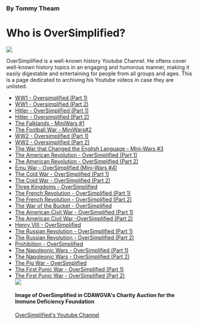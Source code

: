<html>
 <head>
 </head>
<body>
 <h3>By Tommy Theam</h3>
 <h1>Who is OverSimplified?</h1>
<img src="https://yt3.googleusercontent.com/ytc/AOPolaRm8MWJLkoDnPqWaIKJkSJJ44R9hepfrllthDwk6g=s900-c-k-c0x00ffffff-no-rj">
 <p>OverSimplified is a well-known history Youtube Channel. He oftens cover well-known history topics in an engaging and humorous manner, making it easily digestable and entertaining for people from all groups and ages. This is a page dedicated to archiving his Youtube videos in case they are unlisted.</p>
 <ul>
 <li><a href= "https://www.youtube.com/watch?v=dHSQAEam2yc"> WW1 - Oversimplified (Part 1)</a></li>
 <li><a href= "https://www.youtube.com/watch?v=Mun1dKkc_As"> WW1 - Oversimplified (Part 2)</a></li>
 <li><a href= "https://www.youtube.com/watch?v=ATlila3e9dM"> Hitler - OverSimplified (Part 1)</a></li>
 <li><a href= "https://www.youtube.com/watch?v=Dd1JUTA7Ijc"> Hitler - Oversimplified (Part 2)</a></li>
 <li><a href= "https://www.youtube.com/watch?v=BiDvLshi9CY"> The Falklands - MiniWars #1</a></li>
 <li><a href= "https://www.youtube.com/watch?v=W12vb_Crf00"> The Football War - MiniWars#2</a></li>
 <li><a href= "https://www.youtube.com/watch?v=_uk_6vfqwTA&t=16s"> WW2 - Oversimplified (Part 1)</a></li>
 <li><a href= "https://www.youtube.com/watch?v=fo2Rb9h788s"> WW2 - Oversimplified (Part 2)</a></li>
 <li><a href= "https://www.youtube.com/watch?v=Jl3K63Rbygw"> The War that Changed the English Language - Mini-Wars #3</a></li>
 <li><a href= "https://www.youtube.com/watch?v=gzALIXcY4pg"> The American Revolution - OverSimplified (Part 1)</a></li>
 <li><a href= "https://www.youtube.com/watch?v=rtYC2jx1LM0"> The American Revolution - OverSimplified (Part 2)</a></li>
 <li><a href= "https://www.youtube.com/watch?v=BXpu6tbFCsI"> Emu War - OverSimplified (Mini-Wars #4)</li>
 <li><a href= "https://www.youtube.com/watch?v=I79TpDe3t2g&t=46s"> The Cold War - OverSimplified (Part 1)</a></li>
 <li><a href= "https://www.youtube.com/watch?v=OIYy32RuHao"> The Cold War - OverSimplified (Part 2)</a></li>
 <li><a href= "https://www.youtube.com/watch?v=26EivpCPHnQ&t=14s"> Three Kingdoms - OverSimplified</a></li>
 <li><a href= "https://www.youtube.com/watch?v=8qRZcXIODNU&t=591s"> The French Revolution - OverSimplified (Part 1) </a></li>
 <li><a href= "https://www.youtube.com/watch?v=EQmjXM4VK2U"> The French Revolution - OverSimplified (Part 2) </a></li>
  <li><a href= "https://www.youtube.com/watch?v=Cln0J87vulU"> The War of the Bucket - OverSimplified</a></li>
  <li><a href= "https://www.youtube.com/watch?v=tsxmyL7TUJg">The American Civil War - OverSimplified (Part 1)</a></li>
  <li><a href= "https://www.youtube.com/watch?v=sV6uuMAnJUE&t=473s"> The American Civil War -OverSimplified (Part 2)</a></li>
  <li><a href= "https://www.youtube.com/watch?v=ewLpXw6uN28&t=96s"> Henry VIII - OverSimplified</a></li>
  <li><a href= "https://www.youtube.com/watch?v=Cqbleas1mmo&t=648s"> The Russian Revolution - OverSimplified (Part 1)</a></li>
  <li><a href= "https://www.youtube.com/watch?v=b1reY72ktEc"> The Russian Revolution - OverSimplified (Part 2)</a></li>
  <li><a href= "https://www.youtube.com/watch?v=AAGIi62-sAU&t=667s"> Prohibition - OverSimplified</a></li>
  <li><a href= "https://www.youtube.com/watch?v=zqllxbPWKNI&t=2s"> The Napoleonic Wars - OverSimplified (Part 1)</a></li>
  <li><a href= "https://www.youtube.com/watch?v=mY3SEMTROas&t=166s"> The Napoleonic Wars - OverSimplified (Part 2)</a></li>
  <li><a href= "https://www.youtube.com/watch?v=QLq6GEiHqR8&t=748s">The Pig War - OverSimplified</a></li>
  <li><a href= "https://www.youtube.com/watch?v=yRmOWcWdQAo&t=17s"> The First Punic War - OverSimplified (Part 1)</a></li>
  <li><a href= "https://www.youtube.com/watch?v=hRSGxw2AQnk&t=81s"> The First Punic War - OverSimplified (Part 2)</a></li>
 
<img src="https://preview.redd.it/front-facing-oversimplified-v0-m97gro5gxjfb1.png?auto=webp&s=1f4c11c1dc52d0801ada2ad3f5cd6befdbbbb9c2">
<h4>Image of OverSimplified in CDAWGVA's Charity Auction for the Immune Deficiency Foundation</h4>
<a href= "https://www.youtube.com/@OverSimplified">OverSimplified's Youtube Channel</a>

